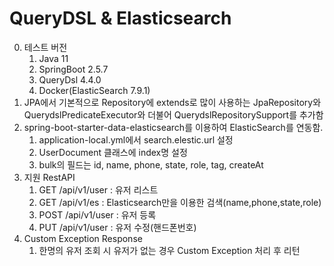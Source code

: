 
# QueryDSL & Elasticsearch

0. 테스트 버전
   1. Java 11
   2. SpringBoot 2.5.7
   3. QueryDsl 4.4.0
   4. Docker(ElasticSearch 7.9.1)
1. JPA에서 기본적으로 Repository에 extends로 많이 사용하는 JpaRepository와 QuerydslPredicateExecutor와 더불어 QuerydslRepositorySupport를 추가함
2. spring-boot-starter-data-elasticsearch를 이용하여 ElasticSearch를 연동함.
   1. application-local.yml에서 search.elestic.url 설정
   2. UserDocument 클래스에 index명 설정
   3. bulk의 필드는 id, name, phone, state, role, tag, createAt
3. 지원 RestAPI 
   1. GET /api/v1/user : 유저 리스트 
   2. GET /api/v1/es :  Elasticsearch만을 이용한 검색(name,phone,state,role)
   3. POST /api/v1/user : 유저 등록 
   4. PUT /api/v1/user : 유저 수정(핸드폰번호)
4. Custom Exception Response 
   1. 한명의 유저 조회 시 유저가 없는 경우 Custom Exception 처리 후 리턴